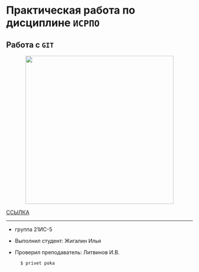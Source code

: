 # Практическая работа по дисциплине ``ИСРПО``

## Работа с ``GIT``

<p align="center"><img src="https://mykaleidoscope.ru/x/uploads/posts/2022-10/1666142185_14-mykaleidoscope-ru-p-zabavnie-kotiki-vkontakte-16.jpg" width="400"></p>

<p><a href="https://vk.com/">ССЫЛКА<a></p>

-----

* группа 21ИС-5
* Выполнил студент: Жигалин Илья
* Проверил преподаватель: Литвинов И.В.

        $ privet poka